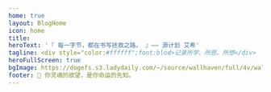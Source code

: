 ```yaml
---
home: true
layout: BlogHome
icon: home
title: 
heroText: '『 每一字节，都在书写拯救之路。 』—— 源计划 艾希'
tagline: <div style="color:#ffffff";font:blod>记录所学、所思、所想</div>
heroFullScreen: true
bgImage: https://dogefs.s3.ladydaily.com/~/source/wallhaven/full/4v/wallhaven-4vg7pp.png?w=2560&h=1440&fmt=webp
footer: 🍃 你灵魂的欲望，是你命运的先知。
---
```


<!-- This is a blog home page demo.
heroImage: /logo.png
heroText: Notes & Blog
tagline: <div style="color:#ffffff"; font-weight:bold>『 每一字节，都在书写拯救之路。 』—— 源计划 艾希</div>

To use this layout, you should set both `layout: BlogHome` and `home: true` in the page front matter.

For related configuration docs, please see [blog homepage](https://vuepress-theme-hope.github.io/v2/guide/blog/home/).
-->
